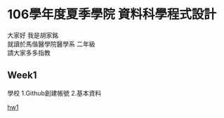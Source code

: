 # 106學年度夏季學院 資料科學程式設計


大家好 我是胡家銘  
    就讀於馬偕醫學院醫學系 二年級   
    請大家多多指教  
  
## Week1
學校
    1.Github創建帳號
    2.基本資料

[hw1](https://jiaminghummc110610014.github.io/Example/week1.html)
